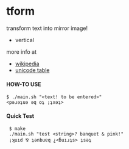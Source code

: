 # tform

transform text into mirror image!

* vertical

more info at
* [wikipedia][1]
* [unicode table][2]

#### HOW-TO USE

	$ ./main.sh "<text! to be entered>"
	<pǝɹǝʇuǝ ǝq oʇ ¡ʇxǝʇ>


#### Quick Test

	 $ make
	 ./main.sh "test <string>? banquet & pink!"
	 ¡ʞuıd ⅋ ʇǝnbuɐq ¿<ƃuıɹʇs> ʇsǝʇ

[1]: http://en.wikipedia.org/wiki/Transformation_of_text
[2]: "http://unicode-table.com/en/"

